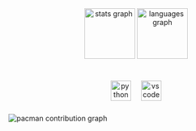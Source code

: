 <div align="center">
  <img src="https://github-readme-stats.vercel.app/api?username=NeWBoX22&hide_title=false&hide_rank=false&show_icons=true&include_all_commits=true&count_private=true&disable_animations=false&theme=dracula&locale=en&hide_border=false&order=1" height="100" alt="stats graph"  />
  <img src="https://github-readme-stats.vercel.app/api/top-langs?username=NeWBoX22&locale=pt-br&hide_title=false&layout=compact&card_width=320&langs_count=3&theme=dracula&hide_border=false&order=2&custom_title=LInguagens" height="100" alt="languages graph"  />
</div>

###

<br clear="both">

<div align="center">
  <img src="https://skillicons.dev/icons?i=py" height="40" alt="python logo"  />
  <img width="12" />
  <img src="https://skillicons.dev/icons?i=vscode" height="40" alt="vscode logo"  />
</div>

###

<picture>
  <source media="(prefers-color-scheme: dark)" srcset="https://raw.githubusercontent.com/NeWBoX22/NeWBoX22/output/pacman-contribution-graph-dark.svg">
  <source media="(prefers-color-scheme: light)" srcset="https://raw.githubusercontent.com/NeWBoX22/NeWBoX22/output/pacman-contribution-graph.svg">
  <img alt="pacman contribution graph" src="https://raw.githubusercontent.com/NeWBoX22/NeWBoX22/output/pacman-contribution-graph.svg">
</picture>

###
